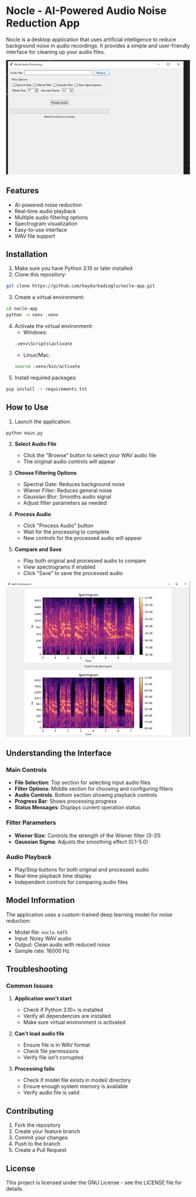 # Nocle - AI-Powered Audio Noise Reduction App

Nocle is a desktop application that uses artificial intelligence to reduce background noise in audio recordings. It provides a simple and user-friendly interface for cleaning up your audio files.

![Main](images/1.png)



## Features

- AI-powered noise reduction
- Real-time audio playback
- Multiple audio filtering options
- Spectrogram visualization
- Easy-to-use interface
- WAV file support

## Installation

1. Make sure you have Python 3.10 or later installed
2. Clone this repository:
```bash
git clone https://github.com/haydarkadioglu/nocle-app.git
```
3. Create a virtual environment:
```bash
cd nocle-app
python -m venv .venv
```
4. Activate the virtual environment:
   - Windows:
   ```bash
   .venv\Scripts\activate
   ```
   - Linux/Mac:
   ```bash
   source .venv/bin/activate
   ```
5. Install required packages:
```bash
pip install -r requirements.txt
```

## How to Use

1. Launch the application:
```bash
python main.py
```

2. **Select Audio File**
   - Click the "Browse" button to select your WAV audio file
   - The original audio controls will appear


3. **Choose Filtering Options**
   - Spectral Gate: Reduces background noise
   - Wiener Filter: Reduces general noise
   - Gaussian Blur: Smooths audio signal
   - Adjust filter parameters as needed


4. **Process Audio**
   - Click "Process Audio" button
   - Wait for the processing to complete
   - New controls for the processed audio will appear

5. **Compare and Save**
   - Play both original and processed audio to compare
   - View spectrograms if enabled
   - Click "Save" to save the processed audio

![Spectogram](images/2.png)

## Understanding the Interface

### Main Controls
- **File Selection**: Top section for selecting input audio files
- **Filter Options**: Middle section for choosing and configuring filters
- **Audio Controls**: Bottom section showing playback controls
- **Progress Bar**: Shows processing progress
- **Status Messages**: Displays current operation status

### Filter Parameters
- **Wiener Size**: Controls the strength of the Wiener filter (3-31)
- **Gaussian Sigma**: Adjusts the smoothing effect (0.1-5.0)

### Audio Playback
- Play/Stop buttons for both original and processed audio
- Real-time playback time display
- Independent controls for comparing audio files

## Model Information

The application uses a custom-trained deep learning model for noise reduction:
- Model file: `nocle.hdf5`
- Input: Noisy WAV audio
- Output: Clean audio with reduced noise
- Sample rate: 16000 Hz

## Troubleshooting

### Common Issues

1. **Application won't start**
   - Check if Python 3.10+ is installed
   - Verify all dependencies are installed
   - Make sure virtual environment is activated

2. **Can't load audio file**
   - Ensure file is in WAV format
   - Check file permissions
   - Verify file isn't corrupted

3. **Processing fails**
   - Check if model file exists in model/ directory
   - Ensure enough system memory is available
   - Verify audio file is valid

## Contributing

1. Fork the repository
2. Create your feature branch
3. Commit your changes
4. Push to the branch
5. Create a Pull Request

## License

This project is licensed under the GNU License - see the LICENSE file for details.



